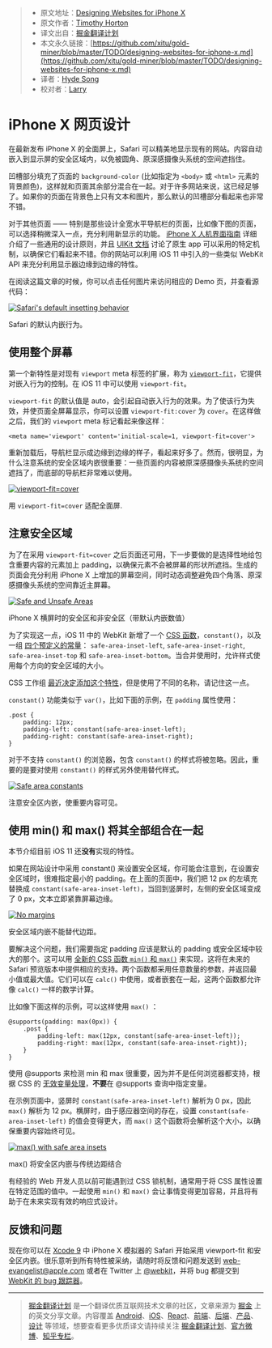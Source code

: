 
> * 原文地址：[Designing Websites for iPhone X](https://webkit.org/blog/7929/designing-websites-for-iphone-x/)
> * 原文作者：[Timothy Horton](https://webkit.org/blog/)
> * 译文出自：[掘金翻译计划](https://github.com/xitu/gold-miner)
> * 本文永久链接：[https://github.com/xitu/gold-miner/blob/master/TODO/designing-websites-for-iphone-x.md](https://github.com/xitu/gold-miner/blob/master/TODO/designing-websites-for-iphone-x.md)
> * 译者：[Hyde Song](https://github.com/HydeSong)
> * 校对者：[Larry](https://github.com/lampui)

# iPhone X 网页设计

在最新发布 iPhone X 的全面屏上，Safari 可以精美地显示现有的网站。内容自动嵌入到显示屏的安全区域内，以免被圆角、原深感摄像头系统的空间遮挡住。

凹槽部分填充了页面的 `background-color` (比如指定为 `<body>` 或 `<html>` 元素的背景颜色)，这样就和页面其余部分混合在一起。对于许多网站来说，这已经足够了。如果你的页面在背景色上只有文本和图片，那么默认的凹槽部分看起来也非常不错。

对于其他页面 —— 特别是那些设计全宽水平导航栏的页面，比如像下图的页面，可以选择稍微深入一点，充分利用新显示的功能。 [iPhone X 人机界面指南](https://developer.apple.com/ios/human-interface-guidelines/overview/iphone-x/) 详细介绍了一些通用的设计原则，并且 [UIKit 文档](https://developer.apple.com/documentation/uikit/uiview/positioning_content_relative_to_the_safe_area) 讨论了原生 app 可以采用的特定机制，以确保它们看起来不错。你的网站可以利用 iOS 11 中引入的一些类似 WebKit API 来充分利用显示器边缘到边缘的特性。

在阅读这篇文章的时候，你可以点击任何图片来访问相应的 Demo 页，并查看源代码：

[![Safari's default insetting behavior](https://webkit.org/wp-content/uploads/default-inset-behavior.png)](/demos/safe-area-insets/1-default.html)

Safari 的默认内嵌行为。

## 使用整个屏幕

第一个新特性是对现有 `viewport` meta 标签的扩展，称为 [`viewport-fit`](https://www.w3.org/TR/css-round-display-1/#viewport-fit-descriptor)，它提供对嵌入行为的控制。在 iOS 11 中可以使用 `viewport-fit`。


`viewport-fit` 的默认值是 auto，会引起自动嵌入行为的效果。为了使该行为失效，并使页面全屏幕显示，你可以设置 `viewport-fit:cover` 为 `cover`。在这样做之后，我们的 `viewport` meta 标记看起来像这样：

```
<meta name='viewport' content='initial-scale=1, viewport-fit=cover'>
```

重新加载后，导航栏显示成边缘到边缘的样子，看起来好多了。然而，很明显，为什么注意系统的安全区域内嵌很重要：一些页面的内容被原深感摄像头系统的空间遮挡了，而底部的导航栏非常难以使用。

[![viewport-fit=cover](https://webkit.org/wp-content/uploads/viewport-fit-cover.png)](/demos/safe-area-insets/2-viewport-fit.html)

用 `viewport-fit=cover` 适配全面屏.

## 注意安全区域

为了在采用 `viewport-fit=cover` 之后页面还可用，下一步要做的是选择性地给包含重要内容的元素加上 padding，以确保元素不会被屏幕的形状所遮挡。生成的页面会充分利用 iPhone X 上增加的屏幕空间，同时动态调整避免四个角落、原深感摄像头系统的空间靠近主屏幕。

[![Safe and Unsafe Areas](https://webkit.org/wp-content/uploads/safe-areas.png)](/demos/safe-area-insets/safe-areas.html)

iPhone X 横屏时的安全区和非安全区（带默认内嵌数值）

为了实现这一点，iOS 11 中的 WebKit 新增了一个 [CSS 函数](https://github.com/w3c/csswg-drafts/pull/1817)，`constant()`，以及一组 [四个预定义的常量](https://github.com/w3c/csswg-drafts/pull/1819)： `safe-area-inset-left`, `safe-area-inset-right`, `safe-area-inset-top` 和 `safe-area-inset-bottom`。当合并使用时，允许样式使用每个方向的安全区域的大小。

CSS 工作组 [最近决定添加这个特性](https://github.com/w3c/csswg-drafts/issues/1693#issuecomment-330909067)，但是使用了不同的名称，请记住这一点。

`constant()` 功能类似于 `var()`，比如下面的示例，在 `padding` 属性使用：

```
.post {
    padding: 12px;
    padding-left: constant(safe-area-inset-left);
    padding-right: constant(safe-area-inset-right);
}
```

对于不支持 `constant()` 的浏览器，包含 `constant()` 的样式将被忽略。因此，重要的是要对使用 `constant()` 的样式另外使用替代样式。

[![Safe area constants](https://webkit.org/wp-content/uploads/safe-area-constants.png)](/demos/safe-area-insets/3-safe-area-constants.html)

注意安全区内嵌，使重要内容可见。

## 使用 min() 和 max() 将其全部组合在一起

本节介绍目前 iOS 11 还**没有**实现的特性。

如果在网站设计中采用 constant() 来设置安全区域，你可能会注意到，在设置安全区域时，很难指定最小的 padding。在上面的页面中，我们把 12 px 的左填充替换成 `constant(safe-area-inset-left)`，当回到竖屏时，左侧的安全区域变成了 0 px，文本立即紧靠屏幕边缘。


[![No margins](https://webkit.org/wp-content/uploads/no-margins.png)](/demos/safe-area-insets/3-safe-area-constants.html)

安全区域内嵌不能替代边距。

要解决这个问题，我们需要指定 padding 应该是默认的 padding 或安全区域中较大的那个。这可以用 [全新的 CSS 函数 `min()` 和 `max()`](https://drafts.csswg.org/css-values/#calc-notation) 来实现，这将在未来的 Safari 预览版本中提供相应的支持。两个函数都采用任意数量的参数，并返回最小值或最大值。它们可以在 `calc()` 中使用，或者嵌套在一起，这两个函数都允许像 `calc()` 一样的数学计算。

比如像下面这样的示例，可以这样使用 `max()` ：

```
@supports(padding: max(0px)) {
    .post {
        padding-left: max(12px, constant(safe-area-inset-left));
        padding-right: max(12px, constant(safe-area-inset-right));
    }
}
```

使用 @supports 来检测 min 和 max 很重要，因为并不是任何浏览器都支持，根据 CSS 的 [无效变量处理](https://drafts.csswg.org/css-variables/#invalid-variables)，**不要**在 @supports 查询中指定变量。

在示例页面中，竖屏时 `constant(safe-area-inset-left)` 解析为 0 px，因此 `max()` 解析为 12 px。横屏时，由于感应器空间的存在，设置 `constant(safe-area-inset-left)` 的值会变得更大，而 `max()` 这个函数将会解析这个大小，以确保重要内容始终可见。

[![max() with safe area insets](https://webkit.org/wp-content/uploads/max-safe-areas-insets.png)](/demos/safe-area-insets/4-min-max.html)

max() 将安全区内嵌与传统边距结合

有经验的 Web 开发人员以前可能遇到过 CSS 锁机制，通常用于将 CSS 属性设置在特定范围的值中。一起使用 `min()` 和 `max()` 会让事情变得更加容易，并且将有助于在未来实现有效的响应式设计。

## 反馈和问题

现在你可以在 [Xcode 9](https://developer.apple.com/xcode/) 中 iPhone X 模拟器的 Safari 开始采用 viewport-fit 和安全区内嵌。很乐意听到所有特性被采纳，请随时将反馈和问题发送到 [web-evangelist@apple.com](mailto:web-evangelist@apple.com) 或者在 Twitter 上 [@webkit](https://twitter.com/webkit)，并将 bug 都提交到 [WebKit 的 bug 跟踪器](https://bugs.webkit.org/)。


---

> [掘金翻译计划](https://github.com/xitu/gold-miner) 是一个翻译优质互联网技术文章的社区，文章来源为 [掘金](https://juejin.im) 上的英文分享文章。内容覆盖 [Android](https://github.com/xitu/gold-miner#android)、[iOS](https://github.com/xitu/gold-miner#ios)、[React](https://github.com/xitu/gold-miner#react)、[前端](https://github.com/xitu/gold-miner#前端)、[后端](https://github.com/xitu/gold-miner#后端)、[产品](https://github.com/xitu/gold-miner#产品)、[设计](https://github.com/xitu/gold-miner#设计) 等领域，想要查看更多优质译文请持续关注 [掘金翻译计划](https://github.com/xitu/gold-miner)、[官方微博](http://weibo.com/juejinfanyi)、[知乎专栏](https://zhuanlan.zhihu.com/juejinfanyi)。
